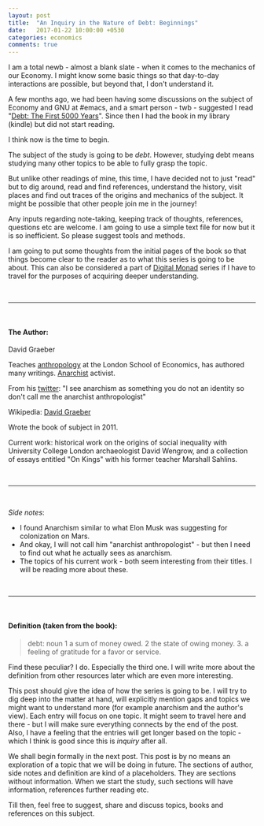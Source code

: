```yaml
---
layout: post
title:  "An Inquiry in the Nature of Debt: Beginnings"
date:   2017-01-22 10:00:00 +0530
categories: economics
comments: true
---
```


I am a total newb - almost a blank slate - when it comes to the mechanics of our Economy. I might know some basic things so that day-to-day interactions are possible, but beyond that, I don't understand it.

A few months ago, we had been having some discussions on the subject of Economy and GNU at #emacs, and a smart person - twb - suggested I read "[Debt: The First 5000 Years][1]". Since then I had the book in my library (kindle) but did not start reading.

I think now is the time to begin.

The subject of the study is going to be _debt_. However, studying debt means studying many other topics to be able to fully grasp the topic.

But unlike other readings of mine, this time, I have decided not to just "read" but to dig around, read and find references, understand the history, visit places and find out traces of the origins and mechanics of the subject. It might be possible that other people join me in the journey!

Any inputs regarding note-taking, keeping track of thoughts, references, questions etc are welcome. I am going to use a simple text file for now but it is so inefficient. So please suggest tools and methods.

I am going to put some thoughts from the initial pages of the book so that things become clear to the reader as to what this series is going to be about. This can also be considered a part of [Digital Monad][6] series if I have to travel for the purposes of acquiring deeper understanding.

<br />

---
<br />

#### The Author:
David Graeber

Teaches [anthropology][2] at the London School of Economics, has authored many writings. [Anarchist][3] activist.

From his [twitter][4]: "I see anarchism as something you do not an identity so don't call me the anarchist anthropologist"

Wikipedia: [David Graeber][5]

Wrote the book of subject in 2011.

Current work: historical work on the origins of social inequality with University College London archaeologist David Wengrow, and a collection of essays entitled "On Kings" with his former teacher Marshall Sahlins.

<br />

---
<br />

_Side notes_:

* I found Anarchism similar to what Elon Musk was suggesting for colonization on Mars.
* And okay, I will not call him "anarchist anthropologist" - but then I need to find out what he actually sees as anarchism.
* The topics of his current work - both seem interesting from their titles. I will be reading more about these.

<br />

---
<br />

#### Definition (taken from the book):
> debt:
> noun 1 a sum of money owed. 2 the state of owing money. 3. a feeling of gratitude for a favor or service.

Find these peculiar? I do. Especially the third one. I will write more about the definition from other resources later which are even more interesting.

This post should give the idea of how the series is going to be. I will try to dig deep into the matter at hand, will explicitly mention gaps and topics we might want to understand more (for example anarchism and the author's view). Each entry will focus on one topic. It might seem to travel here and there - but I will make sure everything connects by the end of the post. Also, I have a feeling that the entries will get longer based on the topic - which I think is good since this is _inquiry_ after all.

We shall begin formally in the next post. This post is by no means an exploration of a topic that we will be doing in future. The sections of author, side notes and definition are kind of a placeholders. They are sections without information. When we start the study, such sections will have information, references further reading etc.

Till then, feel free to suggest, share and discuss topics, books and references on this subject.

[1]:https://en.wikipedia.org/wiki/Debt:_The_First_5000_Years
[2]:https://en.wikipedia.org/wiki/Anthropology
[3]:https://en.wikipedia.org/wiki/Anarchism
[4]:https://twitter.com/davidgraeber
[5]:https://en.wikipedia.org/wiki/David_Graeber
[6]:/life/2016/09/24/digital-nomad-i.html
